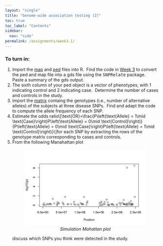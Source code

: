 ```yaml
---
layout: "single"
title: "Genome-wide association testing (2)"
toc: true
toc_label: "Contents"
sidebar:
  nav: "side"
permalink: /assignments/week3.1/
---
```


### To turn in: ###

1. Import the [map](https://raw.githubusercontent.com/wletsou/bioinformatics/master/docs/CEU.simulation.chr1.map) and [ped](https://raw.githubusercontent.com/wletsou/bioinformatics/master/docs/CEU.simulation.chr1.ped) files into R.&nbsp; Find the code in [Week 3](https://wletsou.github.io/bioinformatics/assignments/week3) to convert the ped and map file into a gds file using the <kbd>SNPRelate</kbd> package.&nbsp; Paste a summary of the gds output.
2. The sixth column of your ped object is a vector of phenotypes, with 1 indicating control and 2 indicating case.&nbsp; Determine the number of cases and controls in the study.
3. Import the [matrix](https://raw.githubusercontent.com/wletsou/bioinformatics/master/docs/CEU.simulation.disease_snp_matrix.txt) containg the genotypes (i.e., number of alternative alleles) of the subjects at three disease SNPs.&nbsp; Find and adapt the code to compute the allele frequency of each SNP.
4. Estimate the odds ratio\\[\text{OR}=\frac{P\left(\text{Allele} = 1\mid \text{Case}\right)P\left(\text{Allele} = 0\mid \text{Control}\right)}{P\left(\text{Allele} = 0\mid \text{Case}\right)P\left(\text{Allele} = 1\mid \text{Control}\right)}\\]for each SNP by extracting the rows of the genotype matrix corresponding to cases and controls.
5. From the following Manahattan plot<figure class="align-center"><img src="https://github.com/wletsou/bioinformatics/raw/master/docs/Simulation%20Manahattan%20plot.png" alt="Simulation Manhattan plot"><center><i>Simulation Mahattan plot</i></center></figure>discuss which SNPs you think were detected in the study.
